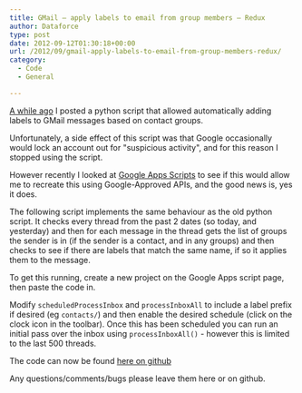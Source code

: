 ```yaml
---
title: GMail – apply labels to email from group members – Redux
author: Dataforce
type: post
date: 2012-09-12T01:30:18+00:00
url: /2012/09/gmail-apply-labels-to-email-from-group-members-redux/
category:
  - Code
  - General

---
```

[A while ago](/2008/08/GMail-apply-labels-to-email-from-group-members/) I posted a python script that allowed automatically adding labels to GMail messages based on contact groups.

Unfortunately, a side effect of this script was that Google occasionally would lock an account out for "suspicious activity", and for this reason I stopped using the script.

However recently I looked at [Google Apps Scripts](http://script.google.com/) to see if this would allow me to recreate this using Google-Approved APIs, and the good news is, yes it does.

The following script implements the same behaviour as the old python script. It checks every thread from the past 2 dates (so today, and yesterday) and then for each message in the thread gets the list of groups the sender is in (if the sender is a contact, and in any groups) and then checks to see if there are labels that match the same name, if so it applies them to the message.

To get this running, create a new project on the Google Apps script page, then paste the code in.

Modify `scheduledProcessInbox` and `processInboxAll` to include a label prefix if desired (eg `contacts/`) and then enable the desired schedule (click on the clock icon in the toolbar). Once this has been scheduled you can run an initial pass over the inbox using `processInboxAll()` - however this is limited to the last 500 threads.

The code can now be found [here on github](http://github.com/ShaneMcC/GMailGroupLabeller)

Any questions/comments/bugs please leave them here or on github.

<!--more-->

